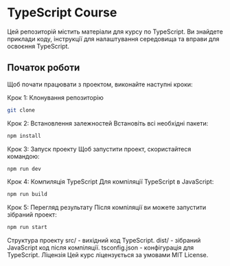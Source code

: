# TypeScript Course

Цей репозиторій містить матеріали для курсу по TypeScript. Ви знайдете приклади коду, інструкції для налаштування середовища та вправи для освоєння TypeScript.

## Початок роботи

Щоб почати працювати з проектом, виконайте наступні кроки:

Крок 1: Клонування репозиторію
```bash
git clone 
```

Крок 2: Встановлення залежностей
Встановіть всі необхідні пакети:

```bash
npm install
```

Крок 3: Запуск проекту
Щоб запустити проект, скористайтеся командою:

```bash
npm run dev
```

Крок 4: Компиляція TypeScript
Для компіляції TypeScript в JavaScript:

```bash
npm run build
```

Крок 5: Перегляд результату
Після компіляції ви можете запустити зібраний проект:

```bash
npm run start
```

Структура проекту
src/ - вихідний код TypeScript.
dist/ - зібраний JavaScript код після компіляції.
tsconfig.json - конфігурація для TypeScript.
Ліцензія
Цей курс ліцензується за умовами MIT License.